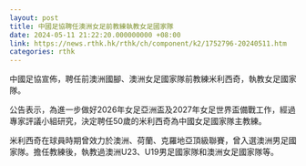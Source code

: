 ```yaml
---
layout: post
title: 中國足協聘任澳洲女足前教練執教女足國家隊
date: 2024-05-11 21:22:20.000000000 +08:00
link: https://news.rthk.hk/rthk/ch/component/k2/1752796-20240511.htm
categories: rthk
---
```


中國足協宣佈，聘任前澳洲國腳、澳洲女足國家隊前教練米利西奇，執教女足國家隊。

公告表示，為進一步做好2026年女足亞洲盃及2027年女足世界盃備戰工作，經過專家評議小組研究，決定聘任50歲的米利西奇為中國女足國家隊主教練。

米利西奇在球員時期曾效力於澳洲、荷蘭、克羅地亞頂級聯賽，曾入選澳洲男足國家隊。擔任教練後，執教過澳洲U23、U19男足國家隊和澳洲女足國家隊等。
